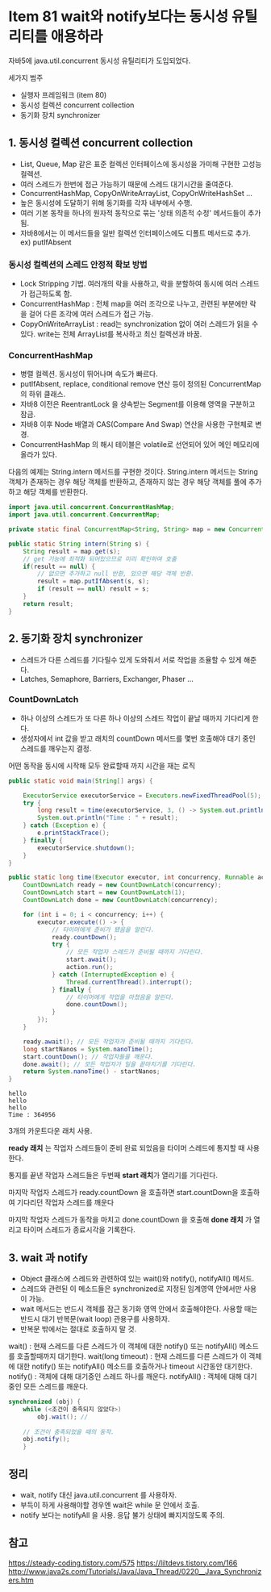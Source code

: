 # Item 81 wait와 notify보다는 동시성 유틸리티를 애용하라

자바5에 java.util.concurrent 동시성 유틸리티가 도입되었다.

세가지 범주
- 실행자 프레임워크 (item 80)
- 동시성 컬렉션 concurrent collection
- 동기화 장치 synchronizer


## 1. 동시성 컬렉션 concurrent collection
- List, Queue, Map 같은 표준 컬렉션 인터페이스에 동시성을 가미해 구현한 고성능 컬렉션.
- 여러 스레드가 한번에 접근 가능하기 때문에 스레드 대기시간을 줄여준다.
- ConcurrentHashMap, CopyOnWriteArrayList, CopyOnWriteHashSet ...
- 높은 동시성에 도달하기 위해 동기화를 각자 내부에서 수행.
- 여러 기본 동작을 하나의 원자적 동작으로 묶는 '상태 의존적 수정' 메서드들이 추가됨.
- 자바8에서는 이 메서드들을 일반 컬렉션 인터페이스에도 디폴트 메서드로 추가. ex) putIfAbsent

### 동시성 컬렉션의 스레드 안정적 확보 방법
- Lock Stripping 기법. 여러개의 락을 사용하고, 락을 분할하여 동시에 여러 스레드가 접근하도록 함.
- ConcurrentHashMap : 전체 map을 여러 조각으로 나누고, 관련된 부분에만 락을 걸어 다른 조각에 여러 스레드가 접근 가능.
- CopyOnWriteArrayList : read는 synchronization 없이 여러 스레드가 읽을 수 있다. write는 전체 ArrayList를 복사하고 최신 컬렉션과 바꿈.

### ConcurrentHashMap
- 병렬 컬렉션. 동시성이 뛰어나며 속도가 빠르다.
- putIfAbsent, replace, conditional remove 연산 등이 정의된 ConcurrentMap의 하위 클래스.
- 자바8 이전은 ReentrantLock 을 상속받는 Segment를 이용해 영역을 구분하고 잠금.
- 자바8 이후 Node 배열과 CAS(Compare And Swap) 연산을 사용한 구현체로 변경.
- ConcurrentHashMap 의 해시 테이블은 volatile로 선언되어 있어 메인 메모리에 올라가 있다.

다음의 예제는 String.intern 메서드를 구현한 것이다.
String.intern 메서드는 String 객체가 존재하는 경우 해당 객체를 반환하고, 존재하지 않는 경우 해당 객체를 풀에 추가하고 해당 객체를 반환한다.
```java
import java.util.concurrent.ConcurrentHashMap;
import java.util.concurrent.ConcurrentMap;

private static final ConcurrentMap<String, String> map = new ConcurrentHashMap<>();

public static String intern(String s) {
    String result = map.get(s);
    // get 기능에 최적화 되어있으므로 미리 확인하여 호출
    if(result == null) {
        // 없으면 추가하고 null 반환, 있으면 해당 객체 반환.
        result = map.putIfAbsent(s, s);
        if (result == null) result = s;
    }
    return result;
}
```

## 2. 동기화 장치 synchronizer
- 스레드가 다른 스레드를 기다릴수 있게 도와줘서 서로 작업을 조율할 수 있게 해준다.
- Latches, Semaphore, Barriers, Exchanger, Phaser ...

### CountDownLatch
- 하나 이상의 스레드가 또 다른 하나 이상의 스레드 작업이 끝날 때까지 기다리게 한다.
- 생성자에서 int 값을 받고 래치의 countDown 메서드를 몇번 호출해야 대기 중인 스레드를 깨우는지 결정.

어떤 동작을 동시에 시작해 모두 완료할때 까지 시간을 재는 로직
```java
public static void main(String[] args) {

    ExecutorService executorService = Executors.newFixedThreadPool(5);
    try {
        long result = time(executorService, 3, () -> System.out.println("hello"));
        System.out.println("Time : " + result);
    } catch (Exception e) {
        e.printStackTrace();
    } finally {
        executorService.shutdown();
    }
}

public static long time(Executor executor, int concurrency, Runnable action) throws InterruptedException {
    CountDownLatch ready = new CountDownLatch(concurrency);
    CountDownLatch start = new CountDownLatch(1);
    CountDownLatch done = new CountDownLatch(concurrency);

    for (int i = 0; i < concurrency; i++) {
        executor.execute(() -> {
            // 타이머에게 준비가 됐음을 알린다.
            ready.countDown();
            try {
                // 모든 작업자 스레드가 준비될 때까지 기다린다.
                start.await();
                action.run();
            } catch (InterruptedException e) {
                Thread.currentThread().interrupt();
            } finally {
                // 타이머에게 작업을 마쳤음을 알린다.
                done.countDown();
            }
        });
    }

    ready.await(); // 모든 작업자가 준비될 때까지 기다린다.
    long startNanos = System.nanoTime();
    start.countDown(); // 작업자들을 깨운다.
    done.await(); // 모든 작업자가 일을 끝마치기를 기다린다.
    return System.nanoTime() - startNanos;
}
```

```
hello
hello
hello
Time : 364956
```

3개의 카운트다운 래치 사용. 

**ready 래치** 는 작업자 스레드들이 준비 완료 되었음을 타이머 스레드에 통지할 때 사용한다.

통지를 끝낸 작업자 스레드들은 두번째 **start 래치**가 열리기를 기다린다.

마지막 작업자 스레드가 ready.countDown 을 호출하면 start.countDown을 호출하여 기다리던 작업자 스레드를 깨운다

마지막 작업자 스레드가 동작을 마치고 done.countDown 을 호출해 **done 래치** 가 열리고 타이머 스레드가 종료시각을 기록한다.


## 3. wait 과 notify
- Object 클래스에 스레드와 관련하여 있는 wait()와 notify(), notifyAll() 메서드.
- 스레드와 관련된 이 메소드들은 synchronized로 지정된 임계영역 안에서만 사용이 가능.
- wait 메서드는 반드시 객체를 잠근 동기화 영역 안에서 호출해야한다. 사용할 때는 반드시 대기 반복문(wait loop) 관용구를 사용하자.
- 반복문 밖에서는 절대로 호출하지 말 것.

wait() : 현재 스레드를 다른 스레드가 이 객체에 대한 notify() 또는 notifyAll() 메소드를 호출할때까지 대기한다.
wait(long timeout) : 현재 스레드를 다른 스레드가 이 객체에 대한 notify() 또는 notifyAll() 메소드를 호출하거나 timeout 시간동안 대기한다.
notify() : 객체에 대해 대기중인 스레드 하나를 깨운다.
notifyAll() : 객체에 대해 대기중인 모든 스레드를 깨운다.


```java
synchronized (obj) {
    while (<조건이 충족되지 않았다>)
        obj.wait(); // 
    
    // 조건이 충족되었을 때의 동작.
    obj.notify();
    }
```

## 정리
- wait, notify 대신 java.util.concurrent 를 사용하자.
- 부득이 하게 사용해야할 경우엔 wait은 while 문 안에서 호출.
- notify 보다는 notifyAll 을 사용. 응답 불가 상태에 빠지지않도록 주의.

## 참고
https://steady-coding.tistory.com/575
https://liltdevs.tistory.com/166
http://www.java2s.com/Tutorials/Java/Java_Thread/0220__Java_Synchronizers.htm

